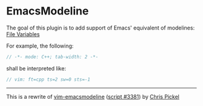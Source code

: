 EmacsModeline
=============

The goal of this plugin is to add support of Emacs' equivalent of modelines:
[File Variables](https://www.gnu.org/software/emacs/manual/html_node/emacs/File-Variables.html)

For example, the following:
```cpp
// -*- mode: C++; tab-width: 2 -*-
```
shall be interpreted like:
```cpp
// vim: ft=cpp ts=2 sw=0 sts=-1
```

---

This is a rewrite of [vim-emacsmodeline](https://github.com/sfiera/vim-emacsmodeline)
([script #3381](http://www.vim.org/scripts/script.php?script_id=3381))
by [Chris Pickel](https://github.com/sfiera)
